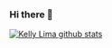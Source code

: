 ### Hi there 👋

  [![Kelly Lima github stats](https://github-readme-stats.vercel.app/api?username=keelylima)](https://github.com/keelylima/github-readme-stats)

<!--
**keelylima/keelylima** is a ✨ _special_ ✨ repository because its `README.md` (this file) appears on your GitHub profile.

Here are some ideas to get you started:

- 🔭 I’m currently working on ...
- 🌱 I’m currently learning ...
- 👯 I’m looking to collaborate on ...
- 🤔 I’m looking for help with ...
- 💬 Ask me about ...
- 📫 How to reach me: ...
- 😄 Pronouns: ...
- ⚡ Fun fact: ...
-->
